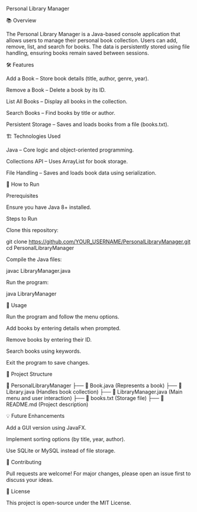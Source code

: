 Personal Library Manager

📚 Overview

The Personal Library Manager is a Java-based console application that allows users to manage their personal book collection. Users can add, remove, list, and search for books. The data is persistently stored using file handling, ensuring books remain saved between sessions.

🛠 Features

Add a Book – Store book details (title, author, genre, year).

Remove a Book – Delete a book by its ID.

List All Books – Display all books in the collection.

Search Books – Find books by title or author.

Persistent Storage – Saves and loads books from a file (books.txt).

🏗 Technologies Used

Java – Core logic and object-oriented programming.

Collections API – Uses ArrayList for book storage.

File Handling – Saves and loads book data using serialization.

🚀 How to Run

Prerequisites

Ensure you have Java 8+ installed.

Steps to Run

Clone this repository:

git clone https://github.com/YOUR_USERNAME/PersonalLibraryManager.git
cd PersonalLibraryManager

Compile the Java files:

javac LibraryManager.java

Run the program:

java LibraryManager

📝 Usage

Run the program and follow the menu options.

Add books by entering details when prompted.

Remove books by entering their ID.

Search books using keywords.

Exit the program to save changes.

📂 Project Structure

📁 PersonalLibraryManager
 ├── 📄 Book.java            (Represents a book)
 ├── 📄 Library.java         (Handles book collection)
 ├── 📄 LibraryManager.java  (Main menu and user interaction)
 ├── 📄 books.txt            (Storage file)
 ├── 📄 README.md            (Project description)

💡 Future Enhancements

Add a GUI version using JavaFX.

Implement sorting options (by title, year, author).

Use SQLite or MySQL instead of file storage.

🤝 Contributing

Pull requests are welcome! For major changes, please open an issue first to discuss your ideas.

📜 License

This project is open-source under the MIT License.

